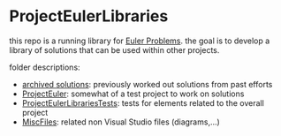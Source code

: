 # ProjectEulerLibraries

this repo is a running library for [Euler Problems](http://projecteuler.net).
the goal is to develop a library of solutions that can be used within other
projects.

folder descriptions:

 + [archived solutions](https://github.com/444c43/ProjectEulerLibraries/tree/master/archived%20solutions): previously worked out solutions from past efforts
 + [ProjectEuler](https://github.com/444c43/ProjectEulerLibraries/tree/master/ProjectEuler): somewhat of a test project to work on solutions
 + [ProjectEulerLibrariesTests](https://github.com/444c43/ProjectEulerLibraries/tree/master/ProjectEulerLibrariesTests): tests for elements related to the overall project
 + [MiscFiles](https://github.com/444c43/ProjectEulerLibraries/tree/master/MiscFiles): related non Visual Studio files (diagrams,...)
